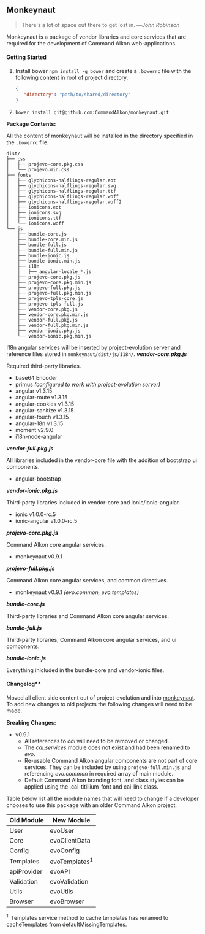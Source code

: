 Monkeynaut
----------
> There's a lot of space out there to get lost in.
> &mdash;*John Robinson*

Monkeynaut is a package of vendor libraries and core services that are required for the development of Command Alkon web-applications.


#### Getting Started

1. Install bower `npm install -g bower` and create a `.bowerrc` file with the following content in root of project directory.

    ``` JSON
    {
       "directory": "path/to/shared/directory"
    }
    ```
2. `bower install git@github.com:CommandAlkon/monkeynaut.git`


**Package Contents:**

All the content of monkeynaut will be installed in the directory specified in the `.bowerrc` file.

```
dist/
├── css
│   ├── projevo-core.pkg.css
│   └── projevo.min.css
├── fonts
│   ├── glyphicons-halflings-regular.eot
│   ├── glyphicons-halflings-regular.svg
│   ├── glyphicons-halflings-regular.ttf
│   ├── glyphicons-halflings-regular.woff
│   ├── glyphicons-halflings-regular.woff2
│   ├── ionicons.eot
│   ├── ionicons.svg
│   ├── ionicons.ttf
│   └── ionicons.woff
└── js
    ├── bundle-core.js
    ├── bundle-core.min.js
    ├── bundle-full.js
    ├── bundle-full.min.js
    ├── bundle-ionic.js
    ├── bundle-ionic.min.js
    ├── i18n
    │   ├── angular-locale_*.js
    ├── projevo-core.pkg.js
    ├── projevo-core.pkg.min.js
    ├── projevo-full.pkg.js
    ├── projevo-full.pkg.min.js
    ├── projevo-tpls-core.js
    ├── projevo-tpls-full.js
    ├── vendor-core.pkg.js
    ├── vendor-core.pkg.min.js
    ├── vendor-full.pkg.js
    ├── vendor-full.pkg.min.js
    ├── vendor-ionic.pkg.js
    └── vendor-ionic.pkg.min.js
```
I18n angular services will be inserted by project-evolution server and reference files stored in `monkeynaut/dist/js/i18n/`.
***vendor-core.pkg.js***

Required third-party libraries.

* base64 Encoder
* primus *(configured to work with project-evolution server)*
* angular v1.3.15
* angular-route v1.3.15
* angular-cookies v1.3.15
* angular-sanitize v1.3.15
* angular-touch v1.3.15
* angular-18n v1.3.15
* moment v2.9.0
* i18n-node-angular

***vendor-full.pkg.js***

All libraries included in the vendor-core file with the addition of bootstrap ui components.

* angular-bootstrap

***vendor-ionic.pkg.js***

Third-party libraries included in vendor-core and ionic/ionic-angular.

* ionic v1.0.0-rc.5
* ionic-angular v1.0.0-rc.5

***projevo-core.pkg.js***

Command Alkon core angular services.

* monkeynaut v0.9.1

***projevo-full.pkg.js***

Command Alkon core angular services, and common directives.

* monkeynaut v0.9.1 *(evo.common, evo.templates)*

***bundle-core.js***

Third-party libraries and Command Alkon core angular services.

***bundle-full.js***

Third-party libraries, Command Alkon core angular services, and ui components.

***bundle-ionic.js***

Everything inlcluded in the bundle-core and vendor-ionic files.

#### Changelog**

Moved all client side content out of project-evolution and into [monkeynaut](https://github.com/CommandAlkon/monkeynaut). To add new changes to old projects the following changes will need to be made.


**Breaking Changes:**

* v0.9.1
	* All references to *cai* will need to be removed or changed.
	* The *cai.services* module does not exist and had been renamed to *evo*.
	* Re-usable Command Alkon angular components are not part of core services. They can be included by using `projevo-full.min.js` and referencing *evo.common* in  required array of main module.
    * Default Command Alkon branding font, and class styles can be applied using the .cai-titillium-font and cai-link class.


Table below list all the module names that will need to change if a developer chooses to use this package with an older Command Alkon project.

| **Old Module**  | **New Module**    |
|-------------------------|-----------------------------|
| User                       | evoUser                      |
| Core                       | evoClientData           |
| Config                    | evoConfig                   |
| Templates            | evoTemplates<sup>1</sup> |
| apiProvider           | evoAPI                         |
| Validation              | evoValidation            |
| Utils                        | evoUtils                      |
| Browser                 | evoBrowser              |

<sup>1.</sup> Templates service method to cache templates has renamed to cacheTemplates from defaultMissingTemplates.
